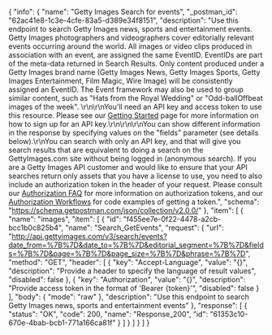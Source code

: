 {
  "info": {
    "name": "Getty Images Search for events",
    "_postman_id": "62ac41e8-1c3e-4cfe-83a5-d389e34f8151",
    "description": "Use this endpoint to search Getty Images news, sports and entertainment events. Getty Images photographers and videographers cover editorially relevant events occurring around the world.  All images or video clips produced in association with an event, are assigned the same EventID. EventIDs are part of the meta-data returned in Search Results. Only content produced under a Getty Images brand name (Getty Images News, Getty Images Sports, Getty Images Entertainment, Film Magic, Wire Image) will be consistently assigned an EventID. The Event framework may also be used to group similar content, such as \"Hats from the Royal Wedding\" or \"Odd-ballOffbeat images of the week\".   \r\n\r\nYou'll need an API key and access token to use this resource. Please see our [Getting Started](http://developers.gettyimages.com/en/getting-started.html) page for more information on how to sign up for an API key.\r\n\r\n\r\nYou can show different information in the response by specifying values on the \"fields\" parameter (see details below).\r\nYou can search with only an API key, and that will give you search results that are equivalent to doing a search on the GettyImages.com site without being logged in (anonymous search).  If you are a Getty Images API customer and would like to ensure that your API searches return only assets that you have a license to use, you need to also include an authorization token in the header of your request.  Please consult our [Authorization FAQ](http://developers.gettyimages.com/en/authorization-faq.html) for more information on authorization tokens, and our [Authorization Workflows](https://github.com/gettyimages/gettyimages-api/blob/master/OAuth2Workflow.md) for code examples of getting a token.",
    "schema": "https://schema.getpostman.com/json/collection/v2.0.0/"
  },
  "item": [
    {
      "name": "images",
      "item": [
        {
          "id": "f455ee7e-0f22-4478-a2cb-bcc1b0c825b4",
          "name": "Search_GetEvents",
          "request": {
            "url": "http://api.gettyimages.com/v3/search/events?date_from=%7B%7D&date_to=%7B%7D&editorial_segment=%7B%7D&fields=%7B%7D&page=%7B%7D&page_size=%7B%7D&phrase=%7B%7D",
            "method": "GET",
            "header": [
              {
                "key": "Accept-Language",
                "value": "{}",
                "description": "Provide a header to specify the language of result values",
                "disabled": false
              },
              {
                "key": "Authorization",
                "value": "{}",
                "description": "Provide access token in the format of 'Bearer {token}'",
                "disabled": false
              }
            ],
            "body": {
              "mode": "raw"
            },
            "description": "Use this endpoint to search Getty Images news, sports and entertainment events"
          },
          "response": [
            {
              "status": "OK",
              "code": 200,
              "name": "Response_200",
              "id": "61353c10-670e-4bab-bcb1-771a166ca81f"
            }
          ]
        }
      ]
    }
  ]
}